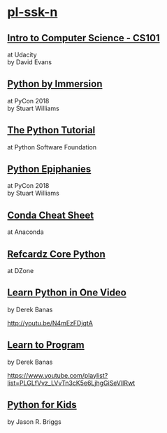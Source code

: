 # [pl-ssk-n](README.md)


## [Intro to Computer Science - CS101](udacity-cs101.md)
at Udacity  
by David Evans  


## [Python by Immersion](python-by-immersion.md)
at PyCon 2018  
by Stuart Williams  


## [The Python Tutorial](the-python-tutorial.md)
at Python Software Foundation  


## [Python Epiphanies](python-epiphanies.md)
at PyCon 2018  
by Stuart Williams  


## [Conda Cheat Sheet](conda-cheat-sheet.md)
at Anaconda


## [Refcardz Core Python](refcardz-core-python.md)
at DZone  


## [Learn Python in One Video](http://www.newthinktank.com/2014/11/python-programming/)
by Derek Banas

http://youtu.be/N4mEzFDjqtA

## [Learn to Program](http://www.newthinktank.com/2016/06/learn-program/)
by Derek Banas

https://www.youtube.com/playlist?list=PLGLfVvz_LVvTn3cK5e6LjhgGiSeVlIRwt


## [Python for Kids](python-for-kids.md)
by Jason R. Briggs



